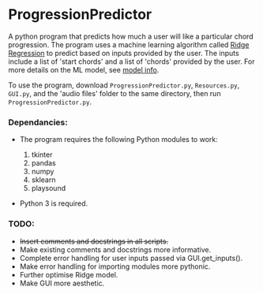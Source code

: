 # ProgressionPredictor
A python program that predicts how much a user will like a particular chord progression.
The program uses a machine learning algorithm called [Ridge Regression](https://scikit-learn.org/stable/modules/generated/sklearn.linear_model.Ridge.html) to predict based on inputs provided by the user. The inputs include a list of 'start chords' and a list of 'chords' provided by the user. For more details on the ML model, see [model info](model-info.md).

To use the program, download `ProgressionPredictor.py`, `Resources.py`, `GUI.py`, and the 'audio files' folder to the same directory, then run `ProgressionPredictor.py`.


### Dependancies:
- The program requires the following Python modules to work:
  1. tkinter
  2. pandas
  3. numpy
  4. sklearn
  5. playsound

- Python 3 is required.



### TODO:
- ~~Insert comments and docstrings in all scripts.~~
- Make existing comments and docstrings more informative.
- Complete error handling for user inputs passed via GUI.get_inputs().
- Make error handling for importing modules more pythonic.
- Further optimise Ridge model.
- Make GUI more aesthetic.

